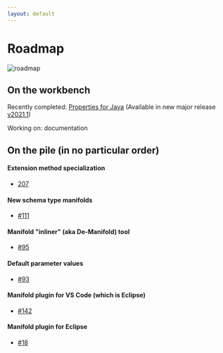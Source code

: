 ```yaml
---
layout: default
---
```


# Roadmap
 
![roadmap](http://manifold.systems/images/roadmap.jpg)
 
## On the workbench

Recently completed: [Properties for Java](https://github.com/manifold-systems/manifold/tree/master/manifold-deps-parent/manifold-props)
(Available in new major release [v2021.1](https://github.com/manifold-systems/manifold/releases/tag/v2021.1.8))

Working on: documentation

## On the pile (in no particular order)

#### Extension method specialization 
* [207](https://github.com/manifold-systems/manifold/issues/207)

#### New schema type manifolds 
* [#111](https://github.com/manifold-systems/manifold/issues/111)

#### Manifold "inliner" (aka De-Manifold) tool
* [#95](https://github.com/manifold-systems/manifold/issues/95)

#### Default parameter values
* [#93](https://github.com/manifold-systems/manifold/issues/93)

#### Manifold plugin for VS Code (which is Eclipse)
* [#142](https://github.com/manifold-systems/manifold/issues/142)

#### Manifold plugin for Eclipse
* [#18](https://github.com/manifold-systems/manifold/issues/18)

